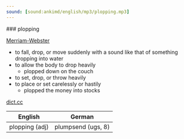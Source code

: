 ```yaml
---
sound: [sound:ankimd/english/mp3/plopping.mp3]
---
```


\### plopping

[Merriam-Webster](https://www.merriam-webster.com/dictionary/plopping)

- to fall, drop, or move suddenly with a sound like that of something dropping into water
- to allow the body to drop heavily
    - plopped down on the couch
- to set, drop, or throw heavily
- to place or set carelessly or hastily
    - plopped the money into stocks

[dict.cc](https://www.dict.cc/plopping)

| English        | German       |
| -------------- | ------------ |
| plopping (adj) | plumpsend (ugs, 8) |
